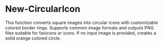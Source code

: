 # New-CircularIcon
This function converts square images into circular icons with customizable colored border rings. Supports common image formats and outputs PNG files suitable for favicons or icons. If no input image is provided, creates a solid orange colored circle.
